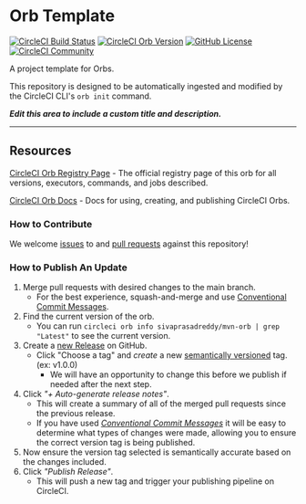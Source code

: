 # Orb Template


[![CircleCI Build Status](https://circleci.com/gh/sivaprasadreddy/mvn-orb.svg?style=shield "CircleCI Build Status")](https://circleci.com/gh/sivaprasadreddy/mvn-orb) [![CircleCI Orb Version](https://badges.circleci.com/orbs/sivaprasadreddy/mvn-orb.svg)](https://circleci.com/orbs/registry/orb/sivaprasadreddy/mvn-orb) [![GitHub License](https://img.shields.io/badge/license-MIT-lightgrey.svg)](https://raw.githubusercontent.com/sivaprasadreddy/mvn-orb/master/LICENSE) [![CircleCI Community](https://img.shields.io/badge/community-CircleCI%20Discuss-343434.svg)](https://discuss.circleci.com/c/ecosystem/orbs)



A project template for Orbs.

This repository is designed to be automatically ingested and modified by the CircleCI CLI's `orb init` command.

_**Edit this area to include a custom title and description.**_

---

## Resources

[CircleCI Orb Registry Page](https://circleci.com/orbs/registry/orb/sivaprasadreddy/mvn-orb) - The official registry page of this orb for all versions, executors, commands, and jobs described.

[CircleCI Orb Docs](https://circleci.com/docs/2.0/orb-intro/#section=configuration) - Docs for using, creating, and publishing CircleCI Orbs.

### How to Contribute

We welcome [issues](https://github.com/sivaprasadreddy/mvn-orb/issues) to and [pull requests](https://github.com/sivaprasadreddy/mvn-orb/pulls) against this repository!

### How to Publish An Update
1. Merge pull requests with desired changes to the main branch.
    - For the best experience, squash-and-merge and use [Conventional Commit Messages](https://conventionalcommits.org/).
2. Find the current version of the orb.
    - You can run `circleci orb info sivaprasadreddy/mvn-orb | grep "Latest"` to see the current version.
3. Create a [new Release](https://github.com/sivaprasadreddy/mvn-orb/releases/new) on GitHub.
    - Click "Choose a tag" and _create_ a new [semantically versioned](http://semver.org/) tag. (ex: v1.0.0)
      - We will have an opportunity to change this before we publish if needed after the next step.
4.  Click _"+ Auto-generate release notes"_.
    - This will create a summary of all of the merged pull requests since the previous release.
    - If you have used _[Conventional Commit Messages](https://conventionalcommits.org/)_ it will be easy to determine what types of changes were made, allowing you to ensure the correct version tag is being published.
5. Now ensure the version tag selected is semantically accurate based on the changes included.
6. Click _"Publish Release"_.
    - This will push a new tag and trigger your publishing pipeline on CircleCI.